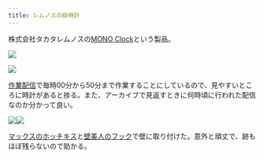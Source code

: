 ```yaml
---
title: レムノスの掛時計
---
```

株式会社タカタレムノスの[MONO Clock](https://www.amazon.co.jp/dp/B004UIT8BK)という製品。

![](https://lh5.googleusercontent.com/fO5AAqScjyLoajvfNk2XgGwUs2bteZFj-908W-x8RL-9HimbmeQ7jraqT9fO6IBgU80RYheewc5b_tUc3xdqjf90QkXqjRxsKCv8QOzx8EJ_HTCcObeedenPZbTdrBqLW-AdXBXXyIRKKCFPwA)

![](https://lh6.googleusercontent.com/gEt7S_cZsAee7eggnqkGG-jyOtpQPzSt52ZzRVYGjK8sP5TnTUzQPdKpXz29UGho4wnXj1gsuUpMBBKph0PgxEp48Ey_fKqsHhX9oeFBc1lef8fRPbUfLcRe3WUFGRHeQrslEGP_R7Dd3ij4wQ)

[作業配信](https://www.youtube.com/channel/UC5s-KpSDGzxWPWNv94PnJHw)で毎時00分から50分まで作業することにしているので、見やすいところに時計があると捗る。また、アーカイブで見返すときに何時頃に行われた配信なのか分かって良い。

![](https://lh3.googleusercontent.com/-Rb_c00_BNGT2Z0ElgVsAcEkAOa_Pq_xzQrsWa4Kvdnz3J39TIGjhUDBTXTPeNwvKRN2Y2etsQ9z-LSr2slLZG7yECzMPlvyng_Tr4uQKq01Tt_vV5T2iVJ_WgWtGphYDhFc41Ns8AjrkKjBXg)![](https://lh4.googleusercontent.com/sdQBTRwsUz5AYouPoFf32t4KM8qQL01miH87LSEtQAhTQm_zPrv-DJp3WzJnlPIDfusHO9EaACYRrc-OwudvTVfESd3hstHwrN6kQrJORhPtJTAiCmD3DVyN4ewut3QxR8FCUXDIYF5egSmLIQ)

[マックスのホッチキス](https://www.amazon.co.jp/dp/B000O9WRWG)と[壁美人のフック](https://www.amazon.co.jp/dp/B00CU78TDG)で壁に取り付けた。意外と頑丈で、跡もほぼ残らないので助かる。
